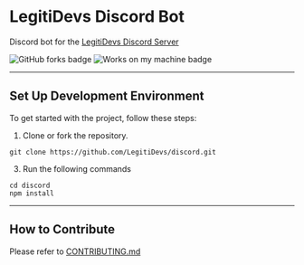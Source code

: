 # LegitiDevs Discord Bot
Discord bot for the [LegitiDevs Discord Server](https://discord.gg/teN4BqFfkk)

![GitHub forks badge](https://img.shields.io/github/forks/LegitiDevs/discord) ![Works on my machine badge](https://cdn.jsdelivr.net/gh/nikku/works-on-my-machine@v0.4.0/badge.svg)

---

## Set Up Development Environment

To get started with the project, follow these steps:

1. Clone or fork the repository.

`git clone https://github.com/LegitiDevs/discord.git`

3. Run the following commands
```
cd discord
npm install
```

---

## How to Contribute

Please refer to [CONTRIBUTING.md](https://github.com/LegitiDevs/discord/blob/master/CONTRIBUTING.md)

